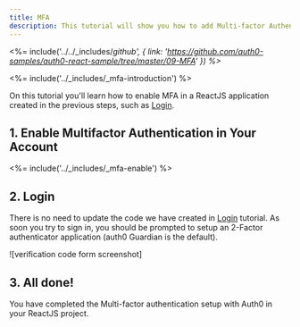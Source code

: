 ```yaml
---
title: MFA
description: This tutorial will show you how to add Multi-factor Authentication to your ReactJS with auth0.
---
```


<%= include('../../_includes/_github', {
  link: 'https://github.com/auth0-samples/auth0-react-sample/tree/master/09-MFA'
}) %>_

<%= include('../_includes/_mfa-introduction') %>


On this tutorial you'll learn how to enable MFA in a ReactJS application created in the previous steps, such as [Login](/quickstart/spa/react/01-login).

## 1. Enable Multifactor Authentication in Your Account

<%= include('../_includes/_mfa-enable') %>

## 2. Login

There is no need to update the code we have created in [Login](/docs/quickstart/spa/react/01-login) tutorial. As soon you try to sign in, you should be prompted to setup an 2-Factor authenticator application (auth0 Guardian is the default).

![verification code form screenshot]

## 3. All done!

You have completed the Multi-factor authentication setup with Auth0 in your ReactJS project.
